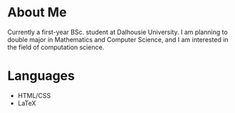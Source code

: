 # About Me

Currently a first-year BSc. student at Dalhousie University. I am planning to double major in Mathematics and Computer Science, and I am interested in the field of computation science. 

# Languages
- HTML/CSS
- LaTeX
